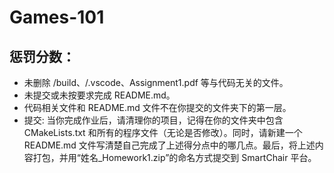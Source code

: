 # Games-101

 ## 惩罚分数：

* 未删除 /build、/.vscode、Assignment1.pdf 等与代码无关的文件。 
* 未提交或未按要求完成 README.md。 
* 代码相关文件和 README.md 文件不在你提交的文件夹下的第一层。 
* 提交: 当你完成作业后，请清理你的项目，记得在你的文件夹中包含 CMakeLists.txt 和所有的程序文件（无论是否修改）。同时，请新建一个 README.md 文件写清楚自己完成了上述得分点中的哪几点。最后，将上述内容打包，并用“姓名_Homework1.zip”的命名方式提交到 SmartChair 平台。
